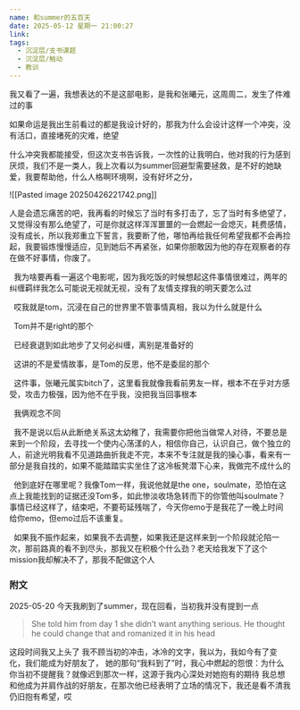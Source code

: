 ```yaml
---
name: 和summer的五百天
date: 2025-05-12 星期一 21:00:27
link: 
tags:
  - 沉淀层/支书课题
  - 沉淀层/触动
  - 教训
---
```


我又看了一遍，我想表达的不是这部电影，是我和张曦元，这周周二，发生了件难过的事

如果命运是我出生前看过的都是我设计好的，那我为什么会设计这样一个冲突，没有活口，直接堵死的灾难，绝望

什么冲突我都能接受，但这次支书告诉我，一次性的让我明白，他对我的行为感到厌烦，我们不是一类人，我上次看以为summer回避型需要拯救，是不好的她缺爱，我要帮助他，什么人格啊环境啊，没有好坏之分，

![[Pasted image 20250426221742.png]]

人是会遗忘痛苦的吧，我再看的时候忘了当时有多打击了，忘了当时有多绝望了，又觉得没有那么绝望了，可是你就这样浑浑噩噩的一会燃起一会熄灭，耗费感情，没有成长，所以我郑重立下誓言，我要断了他，哪怕再给我任何希望我都不会再捡起，我要锻炼慢慢适应，见到她后不再紧张，如果你胆敢因为他的存在观察者的存在做不好事情，你废了。

  我为啥要再看一遍这个电影呢，因为我吃饭的时候想起这件事情很难过，两年的纠缠羁绊我怎么可能说无视就无视，没有了友情支撑我的明天要怎么过

  哎我就是tom，沉浸在自己的世界里不管事情真相，我以为什么就是什么

  Tom并不是right的那个

  已经衰退到如此地步了又何必纠缠，离别是准备好的

  这讲的不是爱情故事，是Tom的反思，他不是委屈的那个

  这件事，张曦元属实bitch了，这里看我就像我看前男友一样，根本不在乎对方感受，攻击力极强，因为他不在乎我，没把我当回事根本

  我俩观念不同

  我不是说以后从此断绝关系这太幼稚了，我需要你把他当做常人对待，不要总是来到一个阶段，去寻找一个使内心荡漾的人，相信你自己，认识自己，做个独立的人，前途光明我看不见道路曲折我走不完，本来不专注就是我的操心事，看来有一部分是我自找的，如果不能踏踏实实坐住了这冷板凳潜下心来，我做完不成什么的

  他到底好在哪里呢？我像Tom一样，我说他就是the one，soulmate，恐怕在这点上我能找到的证据还没Tom多，如此惨淡收场急转而下的你管他叫soulmate？事情已经这样了，结束吧，不要苟延残喘了，今天你emo于是我花了一晚上时间给你emo，但emo过后不该重复。

  如果我不振作起来，如果我不去调整，如果我还是这样来到一个阶段就沦陷一次，那前路真的看不到尽头，那我又在积极个什么劲？老天给我发下了这个mission我却解决不了，那我不配做这个人

### 附文
2025-05-20
今天我刷到了summer，现在回看，当初我并没有提到一点
> She told him from day 1 she didn’t want anything serious. He thought he could change that and romanized it in his head


这段时间我又上头了
我不顾当初的冲击，冰冷的文字，我以为，我如今有了变化，我们能成为好朋友了，
她的那句“我料到了”时，我心中燃起的怨恨：为什么你当初不提醒我？就像迟到那次一样，这源于我内心深处对她抱有的期待 我总想和他成为并肩作战的好朋友，在那次他已经表明了立场的情况下，我还是看不清我仍旧抱有希望，哎




